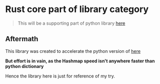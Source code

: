 # Rust core part of library category
> This will be a supporting part of python library [here](https://github.com/raynardj/category)

## Aftermath
This library was created to accelerate the python version of [here](https://github.com/raynardj/category)

**But effort is in vain, as the Hashmap speed isn't anywhere faster than python dictionary**

Hence the library here is just for reference of my try.